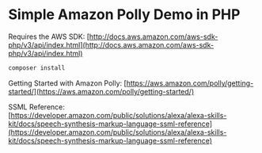 # Simple Amazon Polly Demo in PHP

Requires the AWS SDK: [http://docs.aws.amazon.com/aws-sdk-php/v3/api/index.html](http://docs.aws.amazon.com/aws-sdk-php/v3/api/index.html)
```sh
composer install
```

Getting Started with Amazon Polly: [https://aws.amazon.com/polly/getting-started/](https://aws.amazon.com/polly/getting-started/)

SSML Reference: [https://developer.amazon.com/public/solutions/alexa/alexa-skills-kit/docs/speech-synthesis-markup-language-ssml-reference](https://developer.amazon.com/public/solutions/alexa/alexa-skills-kit/docs/speech-synthesis-markup-language-ssml-reference)
